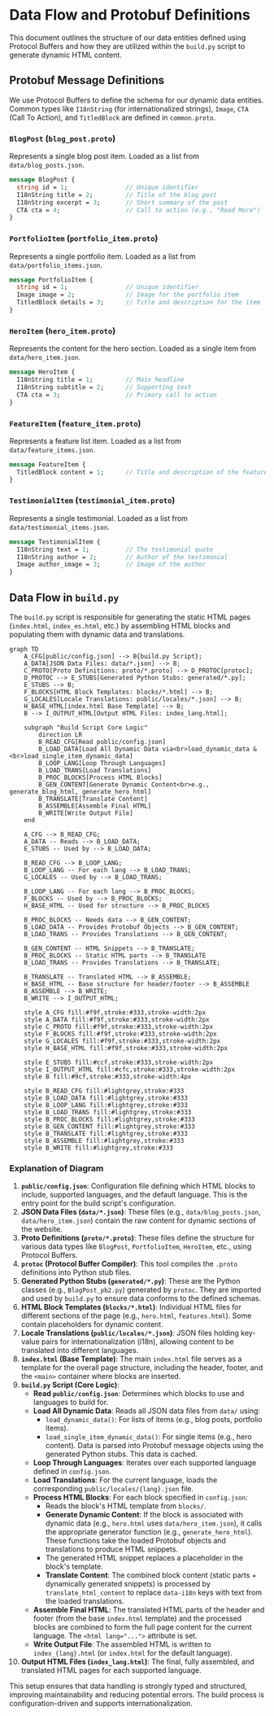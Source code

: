 # Data Flow and Protobuf Definitions

This document outlines the structure of our data entities defined using Protocol Buffers and how they are utilized within the `build.py` script to generate dynamic HTML content.

## Protobuf Message Definitions

We use Protocol Buffers to define the schema for our dynamic data entities. Common types like `I18nString` (for internationalized strings), `Image`, `CTA` (Call To Action), and `TitledBlock` are defined in `common.proto`.

### `BlogPost` (`blog_post.proto`)

Represents a single blog post item. Loaded as a list from `data/blog_posts.json`.

```proto
message BlogPost {
  string id = 1;                // Unique identifier
  I18nString title = 2;         // Title of the blog post
  I18nString excerpt = 3;       // Short summary of the post
  CTA cta = 4;                  // Call to action (e.g., "Read More")
}
```

### `PortfolioItem` (`portfolio_item.proto`)

Represents a single portfolio item. Loaded as a list from `data/portfolio_items.json`.

```proto
message PortfolioItem {
  string id = 1;                // Unique identifier
  Image image = 2;              // Image for the portfolio item
  TitledBlock details = 3;      // Title and description for the item
}
```

### `HeroItem` (`hero_item.proto`)

Represents the content for the hero section. Loaded as a single item from `data/hero_item.json`.

```proto
message HeroItem {
  I18nString title = 1;         // Main headline
  I18nString subtitle = 2;      // Supporting text
  CTA cta = 3;                  // Primary call to action
}
```

### `FeatureItem` (`feature_item.proto`)

Represents a feature list item. Loaded as a list from `data/feature_items.json`.

```proto
message FeatureItem {
  TitledBlock content = 1;      // Title and description of the feature
}
```

### `TestimonialItem` (`testimonial_item.proto`)

Represents a single testimonial. Loaded as a list from `data/testimonial_items.json`.

```proto
message TestimonialItem {
  I18nString text = 1;          // The testimonial quote
  I18nString author = 2;        // Author of the testimonial
  Image author_image = 3;       // Image of the author
}
```

## Data Flow in `build.py`

The `build.py` script is responsible for generating the static HTML pages (`index.html`, `index_es.html`, etc.) by assembling HTML blocks and populating them with dynamic data and translations.

```mermaid
graph TD
    A_CFG[public/config.json] --> B{build.py Script};
    A_DATA[JSON Data Files: data/*.json] --> B;
    C_PROTO[Proto Definitions: proto/*.proto] --> D_PROTOC[protoc];
    D_PROTOC --> E_STUBS[Generated Python Stubs: generated/*.py];
    E_STUBS --> B;
    F_BLOCKS[HTML Block Templates: blocks/*.html] --> B;
    G_LOCALES[Locale Translations: public/locales/*.json] --> B;
    H_BASE_HTML[index.html Base Template] --> B;
    B --> I_OUTPUT_HTML[Output HTML Files: index_lang.html];

    subgraph "Build Script Core Logic"
        direction LR
        B_READ_CFG[Read public/config.json]
        B_LOAD_DATA[Load All Dynamic Data via<br>load_dynamic_data &<br>load_single_item_dynamic_data]
        B_LOOP_LANG[Loop Through Languages]
        B_LOAD_TRANS[Load Translations]
        B_PROC_BLOCKS[Process HTML Blocks]
        B_GEN_CONTENT[Generate Dynamic Content<br>e.g., generate_blog_html, generate_hero_html]
        B_TRANSLATE[Translate Content]
        B_ASSEMBLE[Assemble Final HTML]
        B_WRITE[Write Output File]
    end

    A_CFG --> B_READ_CFG;
    A_DATA -- Reads --> B_LOAD_DATA;
    E_STUBS -- Used by --> B_LOAD_DATA;

    B_READ_CFG --> B_LOOP_LANG;
    B_LOOP_LANG -- For each lang --> B_LOAD_TRANS;
    G_LOCALES -- Used by --> B_LOAD_TRANS;

    B_LOOP_LANG -- For each lang --> B_PROC_BLOCKS;
    F_BLOCKS -- Used by --> B_PROC_BLOCKS;
    H_BASE_HTML -- Used for structure --> B_PROC_BLOCKS

    B_PROC_BLOCKS -- Needs data --> B_GEN_CONTENT;
    B_LOAD_DATA -- Provides Protobuf Objects --> B_GEN_CONTENT;
    B_LOAD_TRANS -- Provides Translations --> B_GEN_CONTENT;

    B_GEN_CONTENT -- HTML Snippets --> B_TRANSLATE;
    B_PROC_BLOCKS -- Static HTML parts --> B_TRANSLATE
    B_LOAD_TRANS -- Provides Translations --> B_TRANSLATE;

    B_TRANSLATE -- Translated HTML --> B_ASSEMBLE;
    H_BASE_HTML -- Base structure for header/footer --> B_ASSEMBLE
    B_ASSEMBLE --> B_WRITE;
    B_WRITE --> I_OUTPUT_HTML;

    style A_CFG fill:#f9f,stroke:#333,stroke-width:2px
    style A_DATA fill:#f9f,stroke:#333,stroke-width:2px
    style C_PROTO fill:#f9f,stroke:#333,stroke-width:2px
    style F_BLOCKS fill:#f9f,stroke:#333,stroke-width:2px
    style G_LOCALES fill:#f9f,stroke:#333,stroke-width:2px
    style H_BASE_HTML fill:#f9f,stroke:#333,stroke-width:2px

    style E_STUBS fill:#ccf,stroke:#333,stroke-width:2px
    style I_OUTPUT_HTML fill:#cfc,stroke:#333,stroke-width:2px
    style B fill:#9cf,stroke:#333,stroke-width:4px

    style B_READ_CFG fill:#lightgrey,stroke:#333
    style B_LOAD_DATA fill:#lightgrey,stroke:#333
    style B_LOOP_LANG fill:#lightgrey,stroke:#333
    style B_LOAD_TRANS fill:#lightgrey,stroke:#333
    style B_PROC_BLOCKS fill:#lightgrey,stroke:#333
    style B_GEN_CONTENT fill:#lightgrey,stroke:#333
    style B_TRANSLATE fill:#lightgrey,stroke:#333
    style B_ASSEMBLE fill:#lightgrey,stroke:#333
    style B_WRITE fill:#lightgrey,stroke:#333
```

### Explanation of Diagram

1. **`public/config.json`**: Configuration file defining which HTML blocks to include, supported languages, and the default language. This is the entry point for the build script's configuration.
2. **JSON Data Files (`data/*.json`)**: These files (e.g., `data/blog_posts.json`, `data/hero_item.json`) contain the raw content for dynamic sections of the website.
3. **Proto Definitions (`proto/*.proto`)**: These files define the structure for various data types like `BlogPost`, `PortfolioItem`, `HeroItem`, etc., using Protocol Buffers.
4. **`protoc` (Protocol Buffer Compiler)**: This tool compiles the `.proto` definitions into Python stub files.
5. **Generated Python Stubs (`generated/*.py`)**: These are the Python classes (e.g., `BlogPost_pb2.py`) generated by `protoc`. They are imported and used by `build.py` to ensure data conforms to the defined schemas.
6. **HTML Block Templates (`blocks/*.html`)**: Individual HTML files for different sections of the page (e.g., `hero.html`, `features.html`). Some contain placeholders for dynamic content.
7. **Locale Translations (`public/locales/*.json`)**: JSON files holding key-value pairs for internationalization (i18n), allowing content to be translated into different languages.
8. **`index.html` (Base Template)**: The main `index.html` file serves as a template for the overall page structure, including the header, footer, and the `<main>` container where blocks are inserted.
9. **`build.py` Script (Core Logic)**:
    * **Read `public/config.json`**: Determines which blocks to use and languages to build for.
    * **Load All Dynamic Data**: Reads all JSON data files from `data/` using:
        * `load_dynamic_data()`: For lists of items (e.g., blog posts, portfolio items).
        * `load_single_item_dynamic_data()`: For single items (e.g., hero content).
        Data is parsed into Protobuf message objects using the generated Python stubs. This data is cached.
    * **Loop Through Languages**: Iterates over each supported language defined in `config.json`.
    * **Load Translations**: For the current language, loads the corresponding `public/locales/{lang}.json` file.
    * **Process HTML Blocks**: For each block specified in `config.json`:
        * Reads the block's HTML template from `blocks/`.
        * **Generate Dynamic Content**: If the block is associated with dynamic data (e.g., `hero.html` uses `data/hero_item.json`), it calls the appropriate generator function (e.g., `generate_hero_html`). These functions take the loaded Protobuf objects and translations to produce HTML snippets.
        * The generated HTML snippet replaces a placeholder in the block's template.
        * **Translate Content**: The combined block content (static parts + dynamically generated snippets) is processed by `translate_html_content` to replace `data-i18n` keys with text from the loaded translations.
    * **Assemble Final HTML**: The translated HTML parts of the header and footer (from the base `index.html` template) and the processed blocks are combined to form the full page content for the current language. The `<html lang="...">` attribute is set.
    * **Write Output File**: The assembled HTML is written to `index_{lang}.html` (or `index.html` for the default language).
10. **Output HTML Files (`index_lang.html`)**: The final, fully assembled, and translated HTML pages for each supported language.

This setup ensures that data handling is strongly typed and structured, improving maintainability and reducing potential errors. The build process is configuration-driven and supports internationalization.
